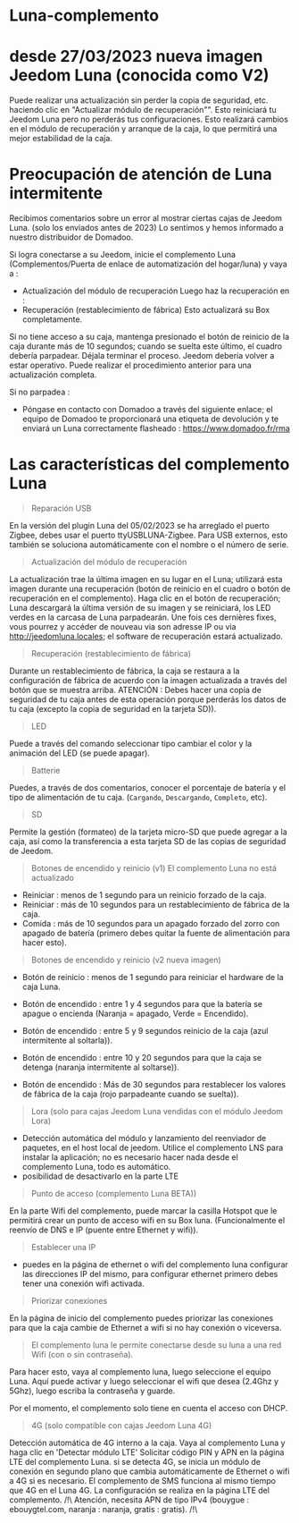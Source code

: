 # Luna-complemento

# desde 27/03/2023 nueva imagen Jeedom Luna (conocida como V2)

Puede realizar una actualización sin perder la copia de seguridad, etc. haciendo clic en "Actualizar módulo de recuperación"". Esto reiniciará tu Jeedom Luna pero no perderás tus configuraciones. Esto realizará cambios en el módulo de recuperación y arranque de la caja, lo que permitirá una mejor estabilidad de la caja.

# Preocupación de atención de Luna intermitente

Recibimos comentarios sobre un error al mostrar ciertas cajas de Jeedom Luna. (solo los enviados antes de 2023)
Lo sentimos y hemos informado a nuestro distribuidor de Domadoo.

Si logra conectarse a su Jeedom, inicie el complemento Luna (Complementos/Puerta de enlace de automatización del hogar/luna) y vaya a :

- Actualización del módulo de recuperación
Luego haz la recuperación en :
- Recuperación (restablecimiento de fábrica)
Esto actualizará su Box completamente.

Si no tiene acceso a su caja, mantenga presionado el botón de reinicio de la caja durante más de 10 segundos; cuando se suelta este último, el cuadro debería parpadear.
Déjala terminar el proceso. Jeedom debería volver a estar operativo. Puede realizar el procedimiento anterior para una actualización completa.

Si no parpadea :

- Póngase en contacto con Domadoo a través del siguiente enlace; el equipo de Domadoo te proporcionará una etiqueta de devolución y te enviará un Luna correctamente flasheado :
<https://www.domadoo.fr/rma>

# Las características del complemento Luna

> Reparación USB

En la versión del plugin Luna del 05/02/2023 se ha arreglado el puerto Zigbee, debes usar el puerto ttyUSBLUNA-Zigbee.
Para USB externos, esto también se soluciona automáticamente con el nombre o el número de serie.

> Actualización del módulo de recuperación

La actualización trae la última imagen en su lugar en el Luna; utilizará esta imagen durante una recuperación (botón de reinicio en el cuadro o botón de recuperación en el complemento).
Haga clic en el botón de recuperación; Luna descargará la última versión de su imagen y se reiniciará, los LED verdes en la carcasa de Luna parpadearán.
Une fois ces dernières fixes, vous pourrez y accéder de nouveau via son adresse IP ou via <http://jeedomluna.locales>; el software de recuperación estará actualizado.

> Recuperación (restablecimiento de fábrica)

Durante un restablecimiento de fábrica, la caja se restaura a la configuración de fábrica de acuerdo con la imagen actualizada a través del botón que se muestra arriba.
ATENCIÓN : Debes hacer una copia de seguridad de tu caja antes de esta operación porque perderás los datos de tu caja (excepto la copia de seguridad en la tarjeta SD)).

> LED

Puede a través del comando seleccionar tipo cambiar el color y la animación del LED (se puede apagar).

> Batterie

Puedes, a través de dos comentarios, conocer el porcentaje de batería y el tipo de alimentación de tu caja. (`Cargando`, `Descargando`, `Completo`, etc).

> SD

Permite la gestión (formateo) de la tarjeta micro-SD que puede agregar a la caja, así como la transferencia a esta tarjeta SD de las copias de seguridad de Jeedom.

> Botones de encendido y reinicio (v1) El complemento Luna no está actualizado

- Reiniciar : menos de 1 segundo para un reinicio forzado de la caja.
- Reiniciar : más de 10 segundos para un restablecimiento de fábrica de la caja.
- Comida : más de 10 segundos para un apagado forzado del zorro con apagado de batería (primero debes quitar la fuente de alimentación para hacer esto).

> Botones de encendido y reinicio (v2 nueva imagen)

- Botón de reinicio : menos de 1 segundo para reiniciar el hardware de la caja Luna.

- Botón de encendido : entre 1 y 4 segundos para que la batería se apague o encienda (Naranja = apagado, Verde = Encendido).
- Botón de encendido : entre 5 y 9 segundos reinicio de la caja (azul intermitente al soltarla)).
- Botón de encendido : entre 10 y 20 segundos para que la caja se detenga (naranja intermitente al soltarse)).
- Botón de encendido : Más de 30 segundos para restablecer los valores de fábrica de la caja (rojo parpadeante cuando se suelta)).

> Lora (solo para cajas Jeedom Luna vendidas con el módulo Jeedom Lora)

- Detección automática del módulo y lanzamiento del reenviador de paquetes, en el host local de jeedom. Utilice el complemento LNS para instalar la aplicación; no es necesario hacer nada desde el complemento Luna, todo es automático.
- posibilidad de desactivarlo en la parte LTE

> Punto de acceso (complemento Luna BETA))

En la parte Wifi del complemento, puede marcar la casilla Hotspot que le permitirá crear un punto de acceso wifi en su Box luna. (Funcionalmente el reenvío de DNS e IP (puente entre Ethernet y wifi)).

> Establecer una IP

- puedes en la página de ethernet o wifi del complemento luna configurar las direcciones IP del mismo, para configurar ethernet primero debes tener una conexión wifi activada.

> Priorizar conexiones

En la página de inicio del complemento puedes priorizar las conexiones para que la caja cambie de Ethernet a wifi si no hay conexión o viceversa.

> El complemento luna le permite conectarse desde su luna a una red Wifi (con o sin contraseña).

Para hacer esto, vaya al complemento luna, luego seleccione el equipo Luna. Aquí puede activar y luego seleccionar el wifi que desea (2.4Ghz y 5Ghz), luego escriba la contraseña y guarde.

Por el momento, el complemento solo tiene en cuenta el acceso con DHCP.

> 4G (solo compatible con cajas Jeedom Luna 4G)

Detección automática de 4G interno a la caja. Vaya al complemento Luna y haga clic en 'Detectar módulo LTE' Solicitar código PIN y APN en la página LTE del complemento Luna.
si se detecta 4G, se inicia un módulo de conexión en segundo plano que cambia automáticamente de Ethernet o wifi a 4G si es necesario.
El complemento de SMS funciona al mismo tiempo que 4G en el Luna 4G.
La configuración se realiza en la página LTE del complemento.
/!\ Atención, necesita APN de tipo IPv4 (bouygue : ebouygtel.com, naranja : naranja, gratis : gratis). /!\
